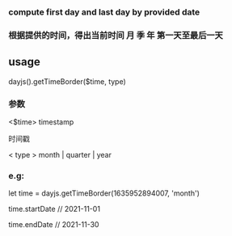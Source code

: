 ### compute first day and last day by provided date

### 根据提供的时间，得出当前时间 月 季 年 第一天至最后一天

## usage

dayjs().getTimeBorder($time, type)

### 参数

<$time>
timestamp

时间戳 

< type >
month | quarter | year

### e.g:

let time = dayjs.getTimeBorder(1635952894007, 'month')

time.startDate // 2021-11-01

time.endDate //  2021-11-30
